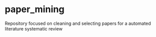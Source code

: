 # paper_mining
Repository focused on cleaning and selecting papers for a automated literature systematic review
